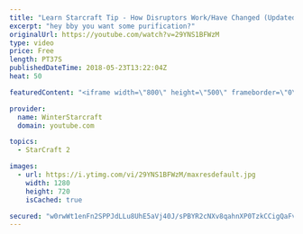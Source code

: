```yaml
---
title: "Learn Starcraft Tip - How Disruptors Work/Have Changed (Updated Patch 4.0 2018)"
excerpt: "hey bby you want some purification?"
originalUrl: https://youtube.com/watch?v=29YNS1BFWzM
type: video
price: Free
length: PT37S
publishedDateTime: 2018-05-23T13:22:04Z
heat: 50

featuredContent: "<iframe width=\"800\" height=\"500\" frameborder=\"0\" src=\"https://www.youtube.com/embed/29YNS1BFWzM\" allow=\"accelerometer; autoplay; encrypted-media; gyroscope; picture-in-picture\" allowfullscreen></iframe>"

provider:
  name: WinterStarcraft
  domain: youtube.com

topics:
  - StarCraft 2

images:
  - url: https://i.ytimg.com/vi/29YNS1BFWzM/maxresdefault.jpg
    width: 1280
    height: 720
    isCached: true

secured: "w0rwWt1enFn2SPPJdLLu8UhE5aVj40J/sPBYR2cNXv8qahnXP0TzkCCigQaFvcKuvSniQVxUYwZj2rSz3M/pm2fvJkqymsyntCZ3djCUoqU8LUnYf3qULIqNoTwNj7MaBMT/AmolGIMC8x+LylfsJwTH9lBdpKPmx0zclMEu8zmNbvSaRzZ2v1FEi6TLKNHh1szmpdsZyf9YHpHVxqdALg4Dz2qmYoj3mEVgGlTnLCzdWTKqvnyndqeNkvHUdcP3UcOuYITe16CcdJrMru64/OUp2IShAxfM57h80tyl+GtUdaxDpfd5SE4nbkY+rxbWf4IPi0O5xfpT7FeKIP6vbknFv1elT7AhBICM3I2nXpWpdFOyMqkf9JXp1J3JtbDxHGoopFJCsFeXC7sC5Gxk6j6tow5nGHt222Uv/YGFX44=;ggl2Fs8xruDDkexS/50Cjg=="
---
```


